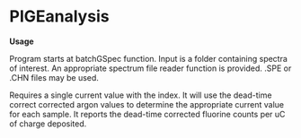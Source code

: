# PIGEanalysis

**Usage**

Program starts at batchGSpec function. Input is a folder containing spectra of interest. 
An appropriate spectrum file reader function is provided. .SPE or .CHN files may be used.

Requires a single current value with the index. It will use the dead-time correct corrected argon values to determine the appropriate current value for each sample. It reports the dead-time corrected fluorine counts per uC of charge deposited. 
